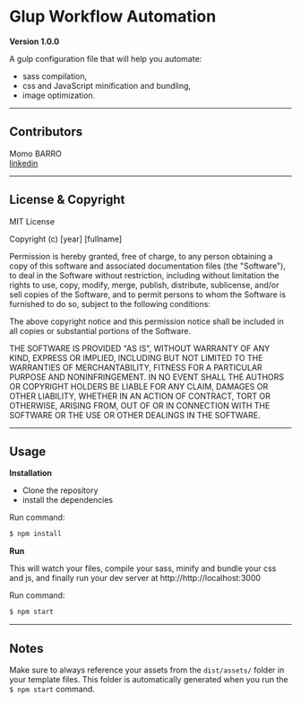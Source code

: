 # Glup Workflow Automation

**Version 1.0.0**

A gulp configuration file that will help you automate:  
* sass compilation,  
* css and JavaScript minification and bundling,  
* image optimization.

___

## Contributors

Momo BARRO  
[linkedin](https://www.linkedin.com/in/mouhamadou-s-barro-4203537b/)

___

## License & Copyright

MIT License 

Copyright (c) [year] [fullname]

Permission is hereby granted, free of charge, to any person obtaining a copy
of this software and associated documentation files (the "Software"), to deal
in the Software without restriction, including without limitation the rights
to use, copy, modify, merge, publish, distribute, sublicense, and/or sell
copies of the Software, and to permit persons to whom the Software is
furnished to do so, subject to the following conditions:

The above copyright notice and this permission notice shall be included in all
copies or substantial portions of the Software.

THE SOFTWARE IS PROVIDED "AS IS", WITHOUT WARRANTY OF ANY KIND, EXPRESS OR
IMPLIED, INCLUDING BUT NOT LIMITED TO THE WARRANTIES OF MERCHANTABILITY,
FITNESS FOR A PARTICULAR PURPOSE AND NONINFRINGEMENT. IN NO EVENT SHALL THE
AUTHORS OR COPYRIGHT HOLDERS BE LIABLE FOR ANY CLAIM, DAMAGES OR OTHER
LIABILITY, WHETHER IN AN ACTION OF CONTRACT, TORT OR OTHERWISE, ARISING FROM,
OUT OF OR IN CONNECTION WITH THE SOFTWARE OR THE USE OR OTHER DEALINGS IN THE
SOFTWARE.

___

## Usage

**Installation**

* Clone the repository  
* install the dependencies  

Run command:

```bash
$ npm install
```

**Run**

This will watch your files, compile your sass, minify and bundle your css and js, and finally run your dev server at http://http://localhost:3000  

Run command:

```bash
$ npm start
```

___

## Notes

Make sure to always reference your assets from the `dist/assets/` folder in your template files. This folder is automatically generated when you run the `$ npm start` command.